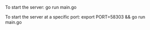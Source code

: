 To start the server:
go run main.go

To start the server at a specific port:
export PORT=58303 && go run main.go
